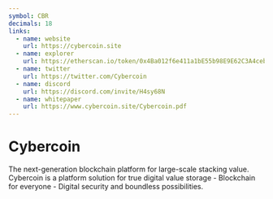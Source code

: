 ```yaml
---
symbol: CBR
decimals: 18
links:
  - name: website
    url: https://cybercoin.site
  - name: explorer
    url: https://etherscan.io/token/0x4Ba012f6e411a1bE55b98E9E62C3A4ceb16eC88B
  - name: twitter
    url: https://twitter.com/Cybercoin
  - name: discord
    url: https://discord.com/invite/H4sy68N
  - name: whitepaper
    url: https://www.cybercoin.site/Cybercoin.pdf
---
```


# Cybercoin

The next-generation blockchain platform for large-scale stacking value. Cybercoin is a platform solution for true digital value storage - Blockchain for everyone - Digital security and boundless possibilities.
